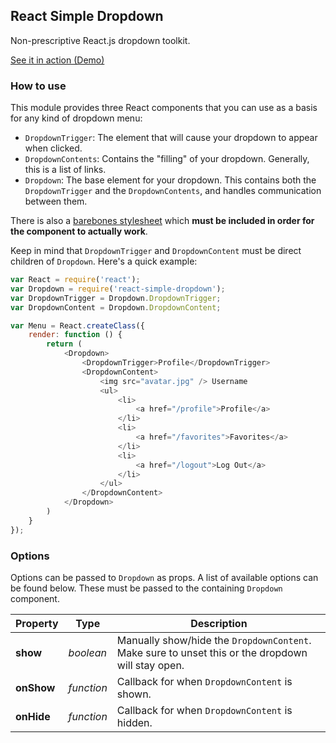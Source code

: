 ## React Simple Dropdown

Non-prescriptive React.js dropdown toolkit.

[See it in action (Demo)](http://fauntleroy.github.io/react-simple-dropdown/)

### How to use

This module provides three React components that you can use as a basis for any kind of dropdown menu:

- `DropdownTrigger`: The element that will cause your dropdown to appear when clicked.
- `DropdownContents`: Contains the "filling" of your dropdown. Generally, this is a list of links.
- `Dropdown`: The base element for your dropdown. This contains both the `DropdownTrigger` and the `DropdownContents`, and handles communication between them.

There is also a [barebones stylesheet](styles/Dropdown.css) which **must be included in order for the component to actually work**.

Keep in mind that `DropdownTrigger` and `DropdownContent` must be direct children of `Dropdown`. Here's a quick example:

```js
var React = require('react');
var Dropdown = require('react-simple-dropdown');
var DropdownTrigger = Dropdown.DropdownTrigger;
var DropdownContent = Dropdown.DropdownContent;

var Menu = React.createClass({
    render: function () {
        return (
            <Dropdown>
                <DropdownTrigger>Profile</DropdownTrigger>
                <DropdownContent>
                    <img src="avatar.jpg" /> Username
                    <ul>
                        <li>
                            <a href="/profile">Profile</a>
                        </li>
                        <li>
                            <a href="/favorites">Favorites</a>
                        </li>
                        <li>
                            <a href="/logout">Log Out</a>
                        </li>
                    </ul>
                </DropdownContent>
            </Dropdown>
        )
    }
});
```

### Options

Options can be passed to `Dropdown` as props. A list of available options can be found below. These must be passed to the containing `Dropdown` component.

Property | Type | Description
----- | ----- | -----
**show** | *boolean* | Manually show/hide the `DropdownContent`. Make sure to unset this or the dropdown will stay open.
**onShow** | *function* | Callback for when `DropdownContent` is shown.
**onHide** | *function* | Callback for when `DropdownContent` is hidden.
